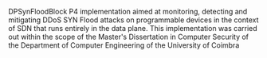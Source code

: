 DPSynFloodBlock
P4 implementation aimed at monitoring, detecting and mitigating DDoS SYN Flood attacks on programmable devices in the context of SDN that runs entirely in the data plane. This implementation was carried out within the scope of the Master's Dissertation in Computer Security of the Department of Computer Engineering of the University of Coimbra
